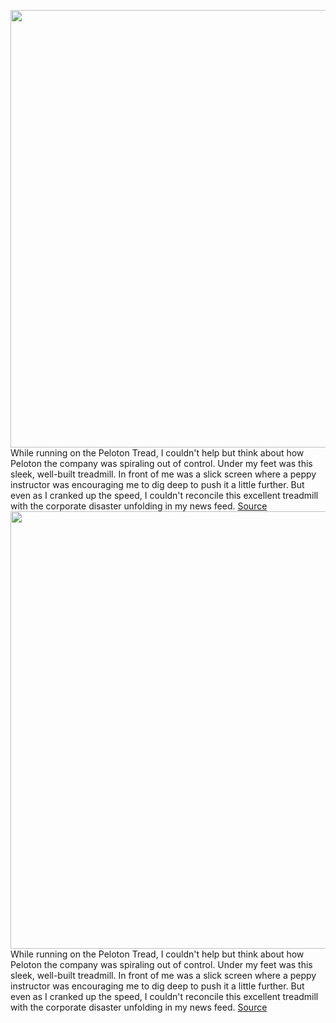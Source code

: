 <img src='https://cdn.vox-cdn.com/thumbor/Gww9zhS7cL-gUuGd3SHlleN0HVg=/0x0:2040x1360/1200x675/filters:focal(872x696:1198x1022)/cdn.vox-cdn.com/uploads/chorus_image/image/70497506/akrales_220120_4970_0010.0.jpg' width='700px' /><br/>
While running on the Peloton Tread, I couldn't help but think about how Peloton the company was spiraling out of control. Under my feet was this sleek, well-built treadmill. In front of me was a slick screen where a peppy instructor was encouraging me to dig deep to push it a little further. But even as I cranked up the speed, I couldn't reconcile this excellent treadmill with the corporate disaster unfolding in my news feed.
<a href='https://www.theverge.com/22927723/peloton-tread-review-connected-fitness-treadmill'> Source <a/><img src='https://cdn.vox-cdn.com/thumbor/Gww9zhS7cL-gUuGd3SHlleN0HVg=/0x0:2040x1360/1200x675/filters:focal(872x696:1198x1022)/cdn.vox-cdn.com/uploads/chorus_image/image/70497506/akrales_220120_4970_0010.0.jpg' width='700px' /><br/>
While running on the Peloton Tread, I couldn't help but think about how Peloton the company was spiraling out of control. Under my feet was this sleek, well-built treadmill. In front of me was a slick screen where a peppy instructor was encouraging me to dig deep to push it a little further. But even as I cranked up the speed, I couldn't reconcile this excellent treadmill with the corporate disaster unfolding in my news feed.
<a href='https://www.theverge.com/22927723/peloton-tread-review-connected-fitness-treadmill'> Source <a/>